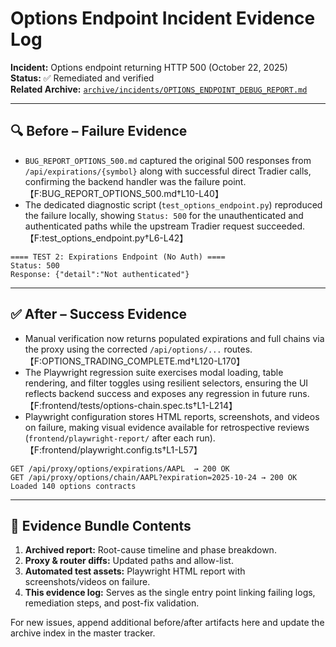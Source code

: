 # Options Endpoint Incident Evidence Log

**Incident:** Options endpoint returning HTTP 500 (October 22, 2025)  
**Status:** ✅ Remediated and verified  
**Related Archive:** [`archive/incidents/OPTIONS_ENDPOINT_DEBUG_REPORT.md`](../../archive/incidents/OPTIONS_ENDPOINT_DEBUG_REPORT.md)

---

## 🔍 Before – Failure Evidence
- `BUG_REPORT_OPTIONS_500.md` captured the original 500 responses from `/api/expirations/{symbol}` along with successful direct Tradier calls, confirming the backend handler was the failure point.【F:BUG_REPORT_OPTIONS_500.md†L10-L40】
- The dedicated diagnostic script (`test_options_endpoint.py`) reproduced the failure locally, showing `Status: 500` for the unauthenticated and authenticated paths while the upstream Tradier request succeeded.【F:test_options_endpoint.py†L6-L42】

```
==== TEST 2: Expirations Endpoint (No Auth) ====
Status: 500
Response: {"detail":"Not authenticated"}
```

---

## ✅ After – Success Evidence
- Manual verification now returns populated expirations and full chains via the proxy using the corrected `/api/options/...` routes.【F:OPTIONS_TRADING_COMPLETE.md†L120-L170】
- The Playwright regression suite exercises modal loading, table rendering, and filter toggles using resilient selectors, ensuring the UI reflects backend success and exposes any regression in future runs.【F:frontend/tests/options-chain.spec.ts†L1-L214】
- Playwright configuration stores HTML reports, screenshots, and videos on failure, making visual evidence available for retrospective reviews (`frontend/playwright-report/` after each run).【F:frontend/playwright.config.ts†L1-L57】

```
GET /api/proxy/options/expirations/AAPL  → 200 OK
GET /api/proxy/options/chain/AAPL?expiration=2025-10-24 → 200 OK
Loaded 140 options contracts
```

---

## 📁 Evidence Bundle Contents
1. **Archived report:** Root-cause timeline and phase breakdown.  
2. **Proxy & router diffs:** Updated paths and allow-list.  
3. **Automated test assets:** Playwright HTML report with screenshots/videos on failure.  
4. **This evidence log:** Serves as the single entry point linking failing logs, remediation steps, and post-fix validation.

For new issues, append additional before/after artifacts here and update the archive index in the master tracker.
